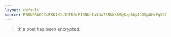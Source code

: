 ```yaml
---
layout: default
source: EBUNBRAQCCsFKD1XJiIHER9rP19NKhIaJUw7BBkWXAMgKzp0AyIJOSpNMxEqV2E=
---
```


> this post has been encrypted.